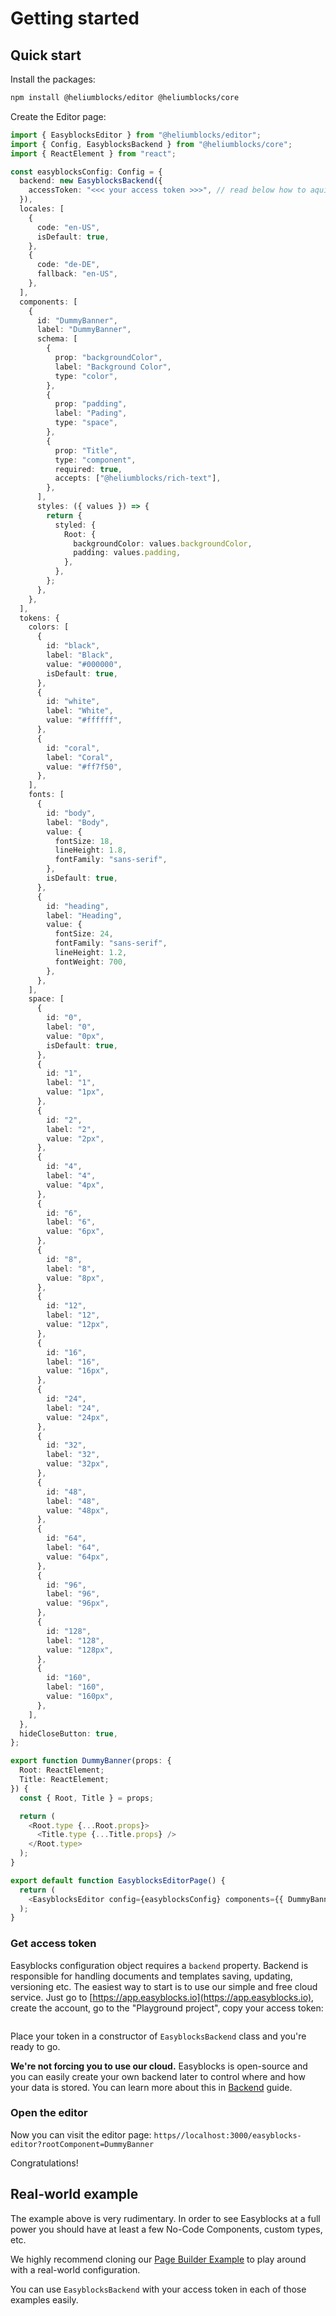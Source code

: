 # Getting started

## Quick start

Install the packages:

```bash
npm install @heliumblocks/editor @heliumblocks/core
```

Create the Editor page:

```typescript
import { EasyblocksEditor } from "@heliumblocks/editor";
import { Config, EasyblocksBackend } from "@heliumblocks/core";
import { ReactElement } from "react";

const easyblocksConfig: Config = {
  backend: new EasyblocksBackend({
    accessToken: "<<< your access token >>>", // read below how to aquire access token
  }),
  locales: [
    {
      code: "en-US",
      isDefault: true,
    },
    {
      code: "de-DE",
      fallback: "en-US",
    },
  ],
  components: [
    {
      id: "DummyBanner",
      label: "DummyBanner",
      schema: [
        {
          prop: "backgroundColor",
          label: "Background Color",
          type: "color",
        },
        {
          prop: "padding",
          label: "Pading",
          type: "space",
        },
        {
          prop: "Title",
          type: "component",
          required: true,
          accepts: ["@heliumblocks/rich-text"],
        },
      ],
      styles: ({ values }) => {
        return {
          styled: {
            Root: {
              backgroundColor: values.backgroundColor,
              padding: values.padding,
            },
          },
        };
      },
    },
  ],
  tokens: {
    colors: [
      {
        id: "black",
        label: "Black",
        value: "#000000",
        isDefault: true,
      },
      {
        id: "white",
        label: "White",
        value: "#ffffff",
      },
      {
        id: "coral",
        label: "Coral",
        value: "#ff7f50",
      },
    ],
    fonts: [
      {
        id: "body",
        label: "Body",
        value: {
          fontSize: 18,
          lineHeight: 1.8,
          fontFamily: "sans-serif",
        },
        isDefault: true,
      },
      {
        id: "heading",
        label: "Heading",
        value: {
          fontSize: 24,
          fontFamily: "sans-serif",
          lineHeight: 1.2,
          fontWeight: 700,
        },
      },
    ],
    space: [
      {
        id: "0",
        label: "0",
        value: "0px",
        isDefault: true,
      },
      {
        id: "1",
        label: "1",
        value: "1px",
      },
      {
        id: "2",
        label: "2",
        value: "2px",
      },
      {
        id: "4",
        label: "4",
        value: "4px",
      },
      {
        id: "6",
        label: "6",
        value: "6px",
      },
      {
        id: "8",
        label: "8",
        value: "8px",
      },
      {
        id: "12",
        label: "12",
        value: "12px",
      },
      {
        id: "16",
        label: "16",
        value: "16px",
      },
      {
        id: "24",
        label: "24",
        value: "24px",
      },
      {
        id: "32",
        label: "32",
        value: "32px",
      },
      {
        id: "48",
        label: "48",
        value: "48px",
      },
      {
        id: "64",
        label: "64",
        value: "64px",
      },
      {
        id: "96",
        label: "96",
        value: "96px",
      },
      {
        id: "128",
        label: "128",
        value: "128px",
      },
      {
        id: "160",
        label: "160",
        value: "160px",
      },
    ],
  },
  hideCloseButton: true,
};

export function DummyBanner(props: {
  Root: ReactElement;
  Title: ReactElement;
}) {
  const { Root, Title } = props;

  return (
    <Root.type {...Root.props}>
      <Title.type {...Title.props} />
    </Root.type>
  );
}

export default function EasyblocksEditorPage() {
  return (
    <EasyblocksEditor config={easyblocksConfig} components={{ DummyBanner }} />
  );
}
```

### Get access token

Easyblocks configuration object requires a `backend` property. Backend is responsible for handling documents and templates saving, updating, versioning etc. The easiest way to start is to use our simple and free cloud service. Just go to [https://app.easyblocks.io](https://app.easyblocks.io), create the account, go to the "Playground project", copy your access token:

<figure><img src=".gitbook/assets/access_token.png" alt=""><figcaption></figcaption></figure>

Place your token in a constructor of `EasyblocksBackend` class and you're ready to go.

**We're not forcing you to use our cloud.** Easyblocks is open-source and you can easily create your own backend later to control where and how your data is stored. You can learn more about this in [Backend](essentials/backend.md) guide.

### Open the editor

Now you can visit the editor page: `https//localhost:3000/easyblocks-editor?rootComponent=DummyBanner`

Congratulations!

## Real-world example

The example above is very rudimentary. In order to see Easyblocks at a full power you should have at least a few No-Code Components, custom types, etc.&#x20;

We highly recommend cloning our [Page Builder Example](https://github.com/easyblockshq/page-builder-demo) to play around with a real-world configuration.

You can use `EasyblocksBackend` with your access token in each of those examples easily.
